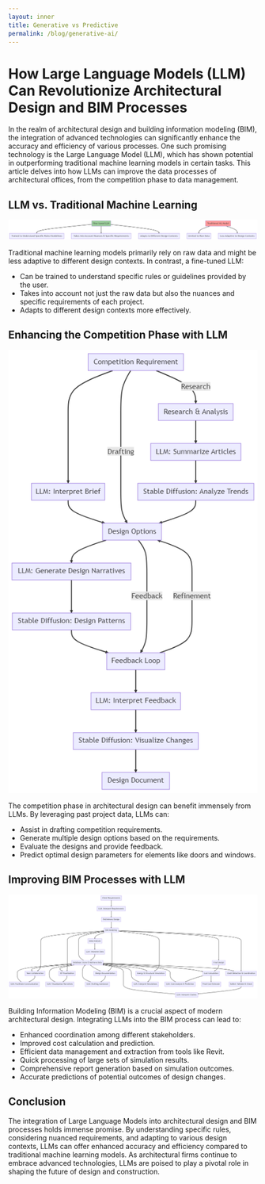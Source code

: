 ```yaml
---
layout: inner
title: Generative vs Predictive
permalink: /blog/generative-ai/
---
```

# How Large Language Models (LLM) Can Revolutionize Architectural Design and BIM Processes


In the realm of architectural design and building information modeling (BIM), the integration of advanced technologies can significantly enhance the accuracy and efficiency of various processes. One such promising technology is the Large Language Model (LLM), which has shown potential in outperforming traditional machine learning models in certain tasks. This article delves into how LLMs can improve the data processes of architectural offices, from the competition phase to data management.

## LLM vs. Traditional Machine Learning

![Alt text](generative-ai-ml.png)

Traditional machine learning models primarily rely on raw data and might be less adaptive to different design contexts. In contrast, a fine-tuned LLM:
- Can be trained to understand specific rules or guidelines provided by the user.
- Takes into account not just the raw data but also the nuances and specific requirements of each project.
- Adapts to different design contexts more effectively.

## Enhancing the Competition Phase with LLM

![Alt text](generative-ai-competition.png)

The competition phase in architectural design can benefit immensely from LLMs. By leveraging past project data, LLMs can:
- Assist in drafting competition requirements.
- Generate multiple design options based on the requirements.
- Evaluate the designs and provide feedback.
- Predict optimal design parameters for elements like doors and windows.

## Improving BIM Processes with LLM

![Alt text](generative-ai-bim.png)

Building Information Modeling (BIM) is a crucial aspect of modern architectural design. Integrating LLMs into the BIM process can lead to:
- Enhanced coordination among different stakeholders.
- Improved cost calculation and prediction.
- Efficient data management and extraction from tools like Revit.
- Quick processing of large sets of simulation results.
- Comprehensive report generation based on simulation outcomes.
- Accurate predictions of potential outcomes of design changes.

## Conclusion

The integration of Large Language Models into architectural design and BIM processes holds immense promise. By understanding specific rules, considering nuanced requirements, and adapting to various design contexts, LLMs can offer enhanced accuracy and efficiency compared to traditional machine learning models. As architectural firms continue to embrace advanced technologies, LLMs are poised to play a pivotal role in shaping the future of design and construction.
